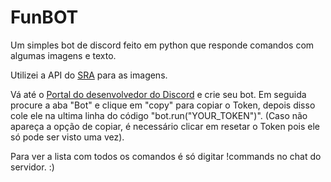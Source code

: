 # FunBOT

Um simples bot de discord feito em python que responde comandos com algumas imagens e texto.

Utilizei a API do [SRA](https://some-random-api.com/) para as imagens.

Vá até o [Portal do desenvolvedor do Discord](https://discord.com/developers/applications) e crie seu bot.
Em seguida procure a aba "Bot" e clique em "copy" para copiar o Token, depois disso cole ele na ultima linha do código "bot.run("YOUR_TOKEN")". (Caso não apareça a opção de copiar, é necessário clicar em resetar o Token pois ele só pode ser visto uma vez).

Para ver a lista com todos os comandos é só digitar !commands no chat do servidor. :)
